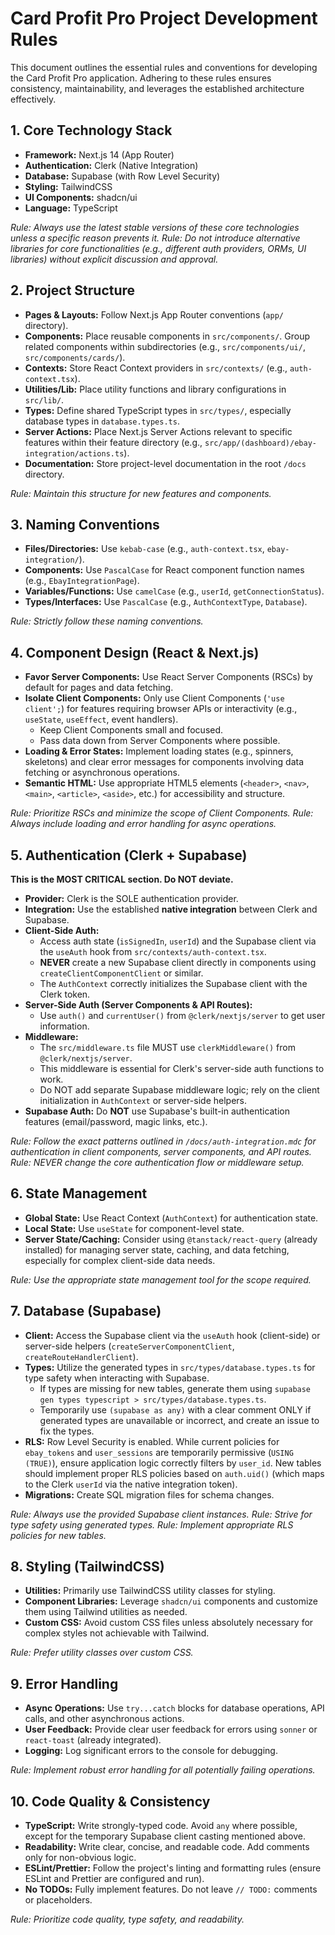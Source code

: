 # Card Profit Pro Project Development Rules

This document outlines the essential rules and conventions for developing the Card Profit Pro application. Adhering to these rules ensures consistency, maintainability, and leverages the established architecture effectively.

## 1. Core Technology Stack

- **Framework:** Next.js 14 (App Router)
- **Authentication:** Clerk (Native Integration)
- **Database:** Supabase (with Row Level Security)
- **Styling:** TailwindCSS
- **UI Components:** shadcn/ui
- **Language:** TypeScript

*Rule: Always use the latest stable versions of these core technologies unless a specific reason prevents it.* 
*Rule: Do not introduce alternative libraries for core functionalities (e.g., different auth providers, ORMs, UI libraries) without explicit discussion and approval.*

## 2. Project Structure

- **Pages & Layouts:** Follow Next.js App Router conventions (`app/` directory).
- **Components:** Place reusable components in `src/components/`. Group related components within subdirectories (e.g., `src/components/ui/`, `src/components/cards/`).
- **Contexts:** Store React Context providers in `src/contexts/` (e.g., `auth-context.tsx`).
- **Utilities/Lib:** Place utility functions and library configurations in `src/lib/`.
- **Types:** Define shared TypeScript types in `src/types/`, especially database types in `database.types.ts`.
- **Server Actions:** Place Next.js Server Actions relevant to specific features within their feature directory (e.g., `src/app/(dashboard)/ebay-integration/actions.ts`).
- **Documentation:** Store project-level documentation in the root `/docs` directory.

*Rule: Maintain this structure for new features and components.* 

## 3. Naming Conventions

- **Files/Directories:** Use `kebab-case` (e.g., `auth-context.tsx`, `ebay-integration/`).
- **Components:** Use `PascalCase` for React component function names (e.g., `EbayIntegrationPage`).
- **Variables/Functions:** Use `camelCase` (e.g., `userId`, `getConnectionStatus`).
- **Types/Interfaces:** Use `PascalCase` (e.g., `AuthContextType`, `Database`).

*Rule: Strictly follow these naming conventions.* 

## 4. Component Design (React & Next.js)

- **Favor Server Components:** Use React Server Components (RSCs) by default for pages and data fetching.
- **Isolate Client Components:** Only use Client Components (`'use client';`) for features requiring browser APIs or interactivity (e.g., `useState`, `useEffect`, event handlers).
  - Keep Client Components small and focused.
  - Pass data down from Server Components where possible.
- **Loading & Error States:** Implement loading states (e.g., spinners, skeletons) and clear error messages for components involving data fetching or asynchronous operations.
- **Semantic HTML:** Use appropriate HTML5 elements (`<header>`, `<nav>`, `<main>`, `<article>`, `<aside>`, etc.) for accessibility and structure.

*Rule: Prioritize RSCs and minimize the scope of Client Components.* 
*Rule: Always include loading and error handling for async operations.* 

## 5. Authentication (Clerk + Supabase)

**This is the MOST CRITICAL section. Do NOT deviate.**

- **Provider:** Clerk is the SOLE authentication provider.
- **Integration:** Use the established **native integration** between Clerk and Supabase.
- **Client-Side Auth:**
  - Access auth state (`isSignedIn`, `userId`) and the Supabase client via the `useAuth` hook from `src/contexts/auth-context.tsx`.
  - **NEVER** create a new Supabase client directly in components using `createClientComponentClient` or similar.
  - The `AuthContext` correctly initializes the Supabase client with the Clerk token.
- **Server-Side Auth (Server Components & API Routes):**
  - Use `auth()` and `currentUser()` from `@clerk/nextjs/server` to get user information.
- **Middleware:**
  - The `src/middleware.ts` file MUST use `clerkMiddleware()` from `@clerk/nextjs/server`.
  - This middleware is essential for Clerk's server-side auth functions to work.
  - Do NOT add separate Supabase middleware logic; rely on the client initialization in `AuthContext` or server-side helpers.
- **Supabase Auth:** Do **NOT** use Supabase's built-in authentication features (email/password, magic links, etc.).

*Rule: Follow the exact patterns outlined in `/docs/auth-integration.mdc` for authentication in client components, server components, and API routes.* 
*Rule: NEVER change the core authentication flow or middleware setup.* 

## 6. State Management

- **Global State:** Use React Context (`AuthContext`) for authentication state.
- **Local State:** Use `useState` for component-level state.
- **Server State/Caching:** Consider using `@tanstack/react-query` (already installed) for managing server state, caching, and data fetching, especially for complex client-side data needs.

*Rule: Use the appropriate state management tool for the scope required.* 

## 7. Database (Supabase)

- **Client:** Access the Supabase client via the `useAuth` hook (client-side) or server-side helpers (`createServerComponentClient`, `createRouteHandlerClient`).
- **Types:** Utilize the generated types in `src/types/database.types.ts` for type safety when interacting with Supabase.
  - If types are missing for new tables, generate them using `supabase gen types typescript > src/types/database.types.ts`.
  - Temporarily use `(supabase as any)` with a clear comment ONLY if generated types are unavailable or incorrect, and create an issue to fix the types.
- **RLS:** Row Level Security is enabled. While current policies for `ebay_tokens` and `user_sessions` are temporarily permissive (`USING (TRUE)`), ensure application logic correctly filters by `user_id`. New tables should implement proper RLS policies based on `auth.uid()` (which maps to the Clerk `userId` via the native integration token).
- **Migrations:** Create SQL migration files for schema changes.

*Rule: Always use the provided Supabase client instances.* 
*Rule: Strive for type safety using generated types.* 
*Rule: Implement appropriate RLS policies for new tables.* 

## 8. Styling (TailwindCSS)

- **Utilities:** Primarily use TailwindCSS utility classes for styling.
- **Component Libraries:** Leverage `shadcn/ui` components and customize them using Tailwind utilities as needed.
- **Custom CSS:** Avoid custom CSS files unless absolutely necessary for complex styles not achievable with Tailwind.

*Rule: Prefer utility classes over custom CSS.* 

## 9. Error Handling

- **Async Operations:** Use `try...catch` blocks for database operations, API calls, and other asynchronous actions.
- **User Feedback:** Provide clear user feedback for errors using `sonner` or `react-toast` (already integrated).
- **Logging:** Log significant errors to the console for debugging.

*Rule: Implement robust error handling for all potentially failing operations.* 

## 10. Code Quality & Consistency

- **TypeScript:** Write strongly-typed code. Avoid `any` where possible, except for the temporary Supabase client casting mentioned above.
- **Readability:** Write clear, concise, and readable code. Add comments only for non-obvious logic.
- **ESLint/Prettier:** Follow the project's linting and formatting rules (ensure ESLint and Prettier are configured and run).
- **No TODOs:** Fully implement features. Do not leave `// TODO:` comments or placeholders.

*Rule: Prioritize code quality, type safety, and readability.* 